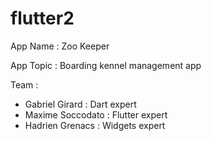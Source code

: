 # flutter2

App Name : Zoo Keeper

App Topic : Boarding kennel management app

Team : 
- Gabriel Girard : Dart expert
- Maxime Soccodato : Flutter expert
- Hadrien Grenacs : Widgets expert
